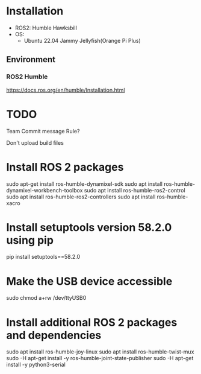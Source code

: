 # Installation

- ROS2: Humble Hawksbill
- OS:
    - Ubuntu 22.04 Jammy Jellyfish(Orange Pi Plus)


## Environment

### ROS2 Humble

https://docs.ros.org/en/humble/Installation.html


# TODO

Team Commit message Rule?


Don't upload build files


# Install ROS 2 packages
sudo apt-get install ros-humble-dynamixel-sdk
sudo apt install ros-humble-dynamixel-workbench-toolbox
sudo apt install ros-humble-ros2-control
sudo apt install ros-humble-ros2-controllers
sudo apt install ros-humble-xacro

# Install setuptools version 58.2.0 using pip
pip install setuptools==58.2.0

# Make the USB device accessible
sudo chmod a+rw /dev/ttyUSB0


# Install additional ROS 2 packages and dependencies
sudo apt install ros-humble-joy-linux
sudo apt install ros-humble-twist-mux
sudo -H apt-get install -y ros-humble-joint-state-publisher
sudo -H apt-get install -y python3-serial

